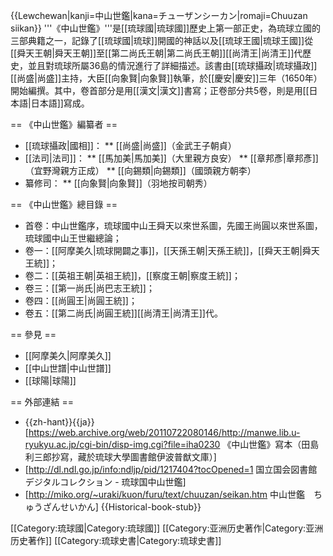 {{Lewchewan|kanji=中山世鑑|kana=チューザンシーカン|romaji=Chuuzan siikan}}
'''《中山世鑑》'''是[[琉球國|琉球國]]歷史上第一部正史，為琉球立國的三部典籍之一，記錄了[[琉球國|琉球]]開國的神話以及[[琉球王國|琉球王國]]從[[舜天王朝|舜天王朝]]至[[第二尚氏王朝|第二尚氏王朝]][[尚清王|尚清王]]代歷史，並且對琉球所屬36島的情況進行了詳細描述。該書由[[琉球攝政|琉球攝政]][[尚盛|尚盛]]主持，大臣[[向象賢|向象賢]]執筆，於[[慶安|慶安]]三年（1650年）開始編撰。其中，卷首部分是用[[漢文|漢文]]書寫；正卷部分共5卷，則是用[[日本語|日本語]]寫成。

== 《中山世鑑》編纂者 ==
* [[琉球攝政|國相]]：
** [[尚盛|尚盛]]（金武王子朝貞）
* [[法司|法司]]：
** [[馬加美|馬加美]]（大里親方良安）
** [[章邦彥|章邦彥]]（宜野灣親方正成）
** [[向錫類|向錫類]]（國頭親方朝李）
* 纂修司：
** [[向象賢|向象賢]]（羽地按司朝秀）

== 《中山世鑑》總目錄 ==
* 首卷：中山世鑑序，琉球國中山王舜天以來世系圖，先國王尚圓以來世系圖，琉球國中山王世繼總論；
* 卷一：[[阿摩美久|琉球開闢之事]]，[[天孫王朝|天孫王統]]，[[舜天王朝|舜天王統]]；
* 卷二：[[英祖王朝|英祖王統]]，[[察度王朝|察度王統]]；
* 卷三：[[第一尚氏|尚巴志王統]]；
* 卷四：[[尚圓王|尚圓王統]]；
* 卷五：[[第二尚氏|尚圓王統]][[尚清王|尚清王]]代。

== 參見 ==
* [[阿摩美久|阿摩美久]]
* [[中山世譜|中山世譜]]
* [[球陽|球陽]]

== 外部連結 ==
* {{zh-hant}}{{ja}}[https://web.archive.org/web/20110722080146/http://manwe.lib.u-ryukyu.ac.jp/cgi-bin/disp-img.cgi?file=iha0230 《中山世鑑》寫本（田島利三郎抄寫，藏於琉球大學圖書館伊波普猷文庫）]
* [http://dl.ndl.go.jp/info:ndljp/pid/1217404?tocOpened=1 国立国会図書館デジタルコレクション - 琉球国中山世鑑]
* [http://miko.org/~uraki/kuon/furu/text/chuuzan/seikan.htm 中山世鑑　ちゅうざんせいかん]
{{Historical-book-stub}}

[[Category:琉球國|Category:琉球國]]
[[Category:亚洲历史著作|Category:亚洲历史著作]]
[[Category:琉球史書|Category:琉球史書]]